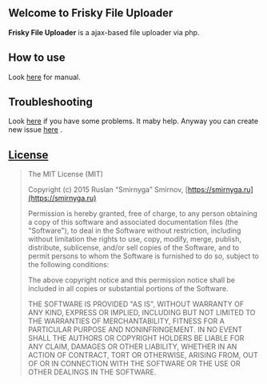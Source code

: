 ## Welcome to Frisky File Uploader ##

**Frisky File Uploader** is a ajax-based file uploader via php.

## How to use ##

Look [here](# "How to use this app") for manual. 

## Troubleshooting ##

Look [here](# "Troubleshooting") if you have some problems. It maby help. Anyway you can create new issue  [here](https://github.com/Smirnyga/Frisky_File_Uploader/issues) .

## [License](https://github.com/Smirnyga/Frisky_File_Uploader/blob/master/LICENSE) ##

> The MIT License (MIT)
> 
> Copyright (c) 2015 Ruslan “Smirnyga” Smirnov, [https://smirnyga.ru](https://smirnyga.ru)
> 
> Permission is hereby granted, free of charge, to any person obtaining a copy
> of this software and associated documentation files (the "Software"), to deal
> in the Software without restriction, including without limitation the rights
> to use, copy, modify, merge, publish, distribute, sublicense, and/or sell
> copies of the Software, and to permit persons to whom the Software is
> furnished to do so, subject to the following conditions:
> 
> The above copyright notice and this permission notice shall be included in all
> copies or substantial portions of the Software.
> 
> THE SOFTWARE IS PROVIDED "AS IS", WITHOUT WARRANTY OF ANY KIND, EXPRESS OR
> IMPLIED, INCLUDING BUT NOT LIMITED TO THE WARRANTIES OF MERCHANTABILITY,
> FITNESS FOR A PARTICULAR PURPOSE AND NONINFRINGEMENT. IN NO EVENT SHALL THE
> AUTHORS OR COPYRIGHT HOLDERS BE LIABLE FOR ANY CLAIM, DAMAGES OR OTHER
> LIABILITY, WHETHER IN AN ACTION OF CONTRACT, TORT OR OTHERWISE, ARISING FROM,
> OUT OF OR IN CONNECTION WITH THE SOFTWARE OR THE USE OR OTHER DEALINGS IN THE
> SOFTWARE.

